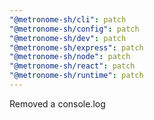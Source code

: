 ```yaml
---
"@metronome-sh/cli": patch
"@metronome-sh/config": patch
"@metronome-sh/dev": patch
"@metronome-sh/express": patch
"@metronome-sh/node": patch
"@metronome-sh/react": patch
"@metronome-sh/runtime": patch
---
```


Removed a console.log
